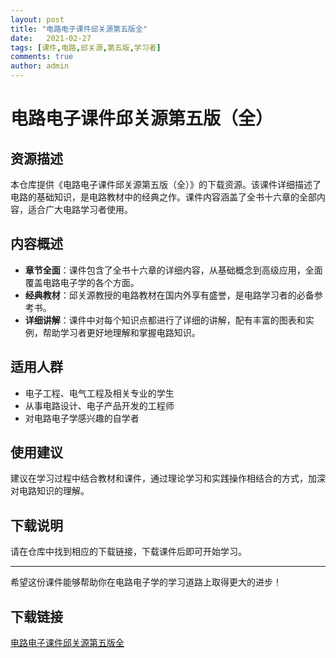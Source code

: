 ```yaml
---
layout: post
title: "电路电子课件邱关源第五版全"
date:   2021-02-27
tags: [课件,电路,邱关源,第五版,学习者]
comments: true
author: admin
---
```

# 电路电子课件邱关源第五版（全）

## 资源描述

本仓库提供《电路电子课件邱关源第五版（全）》的下载资源。该课件详细描述了电路的基础知识，是电路教材中的经典之作。课件内容涵盖了全书十六章的全部内容，适合广大电路学习者使用。

## 内容概述

- **章节全面**：课件包含了全书十六章的详细内容，从基础概念到高级应用，全面覆盖电路电子学的各个方面。
- **经典教材**：邱关源教授的电路教材在国内外享有盛誉，是电路学习者的必备参考书。
- **详细讲解**：课件中对每个知识点都进行了详细的讲解，配有丰富的图表和实例，帮助学习者更好地理解和掌握电路知识。

## 适用人群

- 电子工程、电气工程及相关专业的学生
- 从事电路设计、电子产品开发的工程师
- 对电路电子学感兴趣的自学者

## 使用建议

建议在学习过程中结合教材和课件，通过理论学习和实践操作相结合的方式，加深对电路知识的理解。

## 下载说明

请在仓库中找到相应的下载链接，下载课件后即可开始学习。

---

希望这份课件能够帮助你在电路电子学的学习道路上取得更大的进步！

## 下载链接

[电路电子课件邱关源第五版全](https://pan.quark.cn/s/b1adc2c1d559)